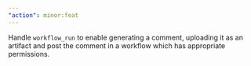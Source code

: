 ```yaml
---
"action": minor:feat
---
```


Handle `workflow_run` to enable generating a comment, uploading it as an artifact and post the comment in a workflow which has appropriate permissions.
